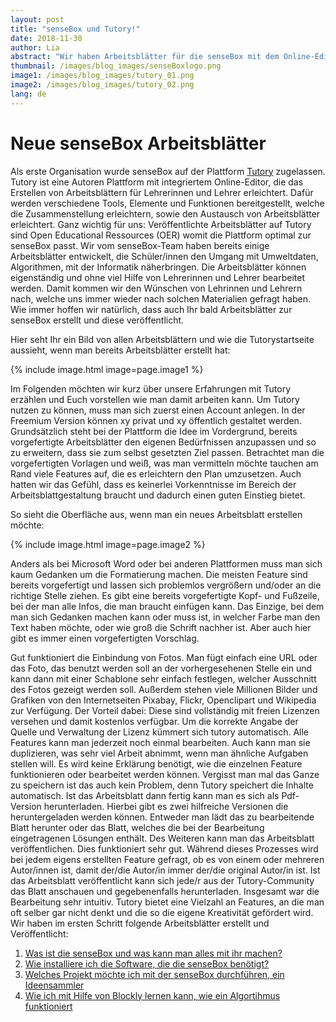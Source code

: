 ```yaml
---
layout: post
title: "senseBox und Tutory!"
date: 2018-11-30
author: Lia 
abstract: "Wir haben Arbeitsblätter für die senseBox mit dem Online-Editor Tutory erstellt – unser Erfahrungsbericht"
thumbnail: /images/blog_images/senseBoxlogo.png
image1: /images/blog_images/tutory_01.png
image2: /images/blog_images/tutory_02.png
lang: de
---
```

Neue senseBox Arbeitsblätter
============
Als erste Organisation wurde senseBox auf der Plattform [Tutory](https://www.tutory.de/) zugelassen. Tutory ist eine Autoren Plattform mit integriertem Online-Editor, die das Erstellen von Arbeitsblättern für Lehrerinnen und Lehrer erleichtert. Dafür werden verschiedene Tools, Elemente und Funktionen bereitgestellt, welche die Zusammenstellung erleichtern, sowie den Austausch von Arbeitsblätter erleichtert. Ganz wichtig für uns: Veröffentlichte Arbeitsblätter auf Tutory sind Open Educational Ressources (OER) womit die Plattform optimal zur senseBox passt.
Wir vom senseBox-Team haben bereits einige Arbeitsblätter entwickelt, die Schüler/innen den Umgang mit Umweltdaten, Algorithmen, mit der Informatik näherbringen. Die Arbeitsblätter können eigenständig und ohne viel Hilfe von Lehrerinnen und Lehrer bearbeitet werden. Damit kommen wir den Wünschen von Lehrinnen und Lehrern nach, welche uns immer wieder nach solchen Materialien gefragt haben. Wie immer hoffen wir natürlich, dass auch Ihr bald Arbeitsblätter zur senseBox erstellt und diese veröffentlicht. 

Hier seht Ihr ein Bild von allen Arbeitsblättern und wie die Tutorystartseite aussieht, wenn man bereits Arbeitsblätter erstellt hat:

{% include image.html image=page.image1 %}

Im Folgenden möchten wir kurz über unsere Erfahrungen mit Tutory erzählen und Euch vorstellen wie man damit arbeiten kann.
Um Tutory nutzen zu können, muss man sich zuerst einen Account anlegen. In der Freemium Version können xy privat und xy öffentlich gestaltet werden. 
Grundsätzlich steht bei der Plattform die Idee im Vordergrund, bereits vorgefertigte Arbeitsblätter den eigenen Bedürfnissen anzupassen und so zu erweitern, dass sie zum selbst gesetzten Ziel passen. Betrachtet man die vorgefertigten Vorlagen und weiß, was man vermitteln möchte tauchen am Rand viele Features auf, die es erleichtern den Plan umzusetzen. Auch hatten wir das Gefühl, dass es keinerlei Vorkenntnisse im Bereich der Arbeitsblattgestaltung braucht und dadurch einen guten Einstieg bietet.

So sieht die Oberfläche aus, wenn man ein neues Arbeitsblatt erstellen möchte:

{% include image.html image=page.image2 %}

Anders als bei Microsoft Word oder bei anderen Plattformen muss man sich kaum Gedanken um die Formatierung machen. Die meisten Feature sind bereits vorgefertigt und lassen sich problemlos vergrößern und/oder an die richtige Stelle ziehen. Es gibt eine bereits vorgefertigte Kopf- und Fußzeile, bei der man alle Infos, die man braucht einfügen kann. Das Einzige, bei dem man sich Gedanken machen kann oder muss ist, in welcher Farbe man den Text haben möchte, oder wie groß die Schrift nachher ist. Aber auch hier gibt es immer einen vorgefertigten Vorschlag. 

Gut funktioniert die Einbindung von Fotos. Man fügt einfach eine URL oder das Foto, das benutzt werden soll an der vorhergesehenen Stelle ein und kann dann mit einer Schablone sehr einfach festlegen, welcher Ausschnitt des Fotos gezeigt werden soll. Außerdem stehen viele Millionen Bilder und Grafiken von den Internetseiten Pixabay, Flickr, Openclipart und Wikipedia zur Verfügung. Der Vorteil dabei: Diese sind vollständig mit freien Lizenzen versehen und damit kostenlos verfügbar. Um die korrekte Angabe der Quelle und Verwaltung der Lizenz kümmert sich tutory automatisch.
Alle Features kann man jederzeit noch einmal bearbeiten. Auch kann man sie duplizieren, was sehr viel Arbeit abnimmt, wenn man ähnliche Aufgaben stellen will. Es wird keine Erklärung benötigt, wie die einzelnen Feature funktionieren oder bearbeitet werden können. Vergisst man mal das Ganze zu speichern ist das auch kein Problem, denn Tutory speichert die Inhalte automatisch. Ist das Arbeitsblatt dann fertig kann man es sich als Pdf-Version herunterladen. Hierbei gibt es zwei hilfreiche Versionen die heruntergeladen werden können. Entweder man lädt das zu bearbeitende Blatt herunter oder das Blatt, welches die bei der Bearbeitung eingetragenen Lösungen enthält. Des Weiteren kann man das Arbeitsblatt veröffentlichen. Dies funktioniert sehr gut. Während dieses Prozesses wird bei jedem eigens erstellten Feature gefragt, ob es von einem oder mehreren Autor/innen ist, damit der/die Autor/in immer der/die original Autor/in ist. Ist das Arbeitsblatt veröffentlicht kann sich jede/r aus der Tutory-Community das Blatt anschauen und gegebenenfalls herunterladen.
Insgesamt war die Bearbeitung sehr intuitiv. Tutory bietet eine Vielzahl an Features, an die man oft selber gar nicht denkt und die so die eigene Kreativität gefördert wird. Wir haben im ersten Schritt folgende Arbeitsblätter erstellt und Veröffentlicht:


1. [Was ist die senseBox und was kann man alles mit ihr machen?](https://www.tutory.de/w/5f62f920)
2. [Wie installiere ich die Software, die die senseBox benötigt?](https://www.tutory.de/w/3ccdeff0)
3. [Welches Projekt möchte ich mit der senseBox durchführen, ein Ideensammler](https://www.tutory.de/w/0ab88490)
4. [Wie ich mit Hilfe von Blockly lernen kann, wie ein Algortihmus funktioniert](https://www.tutory.de/worksheet/e5170bf0)
